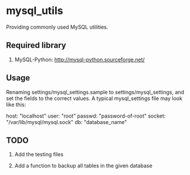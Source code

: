 mysql_utils
==============

Providing commonly used MySQL utilities.

Required library
----------------
1. MySQL-Python: http://mysql-python.sourceforge.net/

Usage
-----
Renaming settings/mysql_settings.sample to settings/mysql_settings, and set the
fields to the correct values.  A typical mysql_settings file may look like this:

host: "localhost"
user: "root"
passwd: "password-of-root"
socket: "/var/lib/mysql/mysql.sock"
db: "database_name"

TODO
----
1. Add the testing files

2. Add a function to backup all tables in the given database
